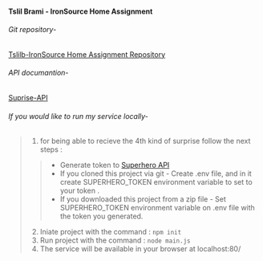 #### Tslil Brami - IronSource Home Assignment

###### Git repository-
[Tslilb-IronSource Home Assignment Repository](https://github.com/Tslilb/IronSource)


###### API documantion-
[Suprise-API](https://app.swaggerhub.com/apis/tslilbr/Suprise-API/1.0.0#)

###### If you would like to run my service locally- 

>1. for being able to recieve the 4th kind of surprise follow the next steps : 
>> * Generate token to [Superhero API](https://superheroapi.com/index.html)
>> * If you cloned this project via git - Create .env file, and in it create SUPERHERO_TOKEN environment variable to set to your token .
>> * If you downloaded this project from a zip file - Set SUPERHERO_TOKEN environment variable on .env file with the token you generated.
>2. Iniate project with the command : 
     ```npm init ```
>4. Run project with the command : 
    ```node main.js ```
>5. The service will be available in your browser at localhost:80/
